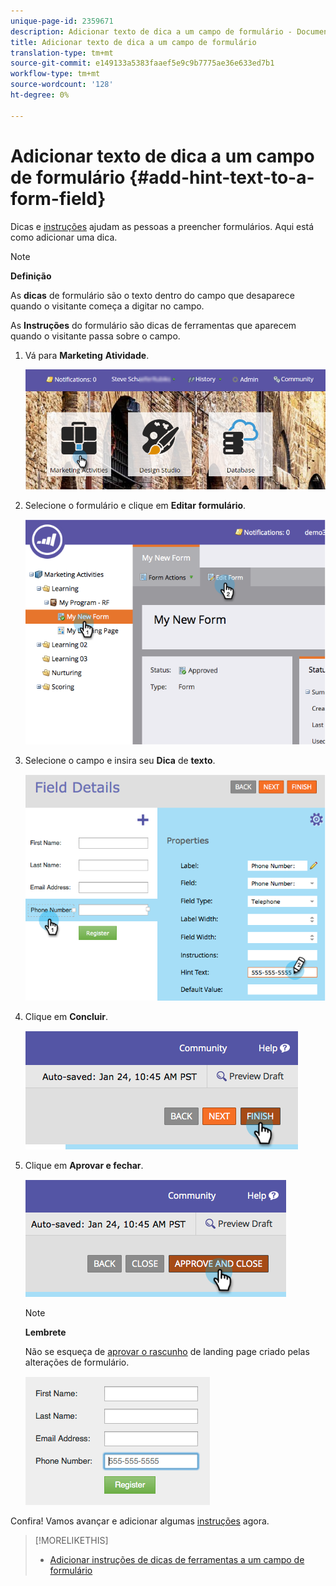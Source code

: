 ```yaml
---
unique-page-id: 2359671
description: Adicionar texto de dica a um campo de formulário - Documentos de marketing - Documentação do produto
title: Adicionar texto de dica a um campo de formulário
translation-type: tm+mt
source-git-commit: e149133a5383faaef5e9c9b7775ae36e633ed7b1
workflow-type: tm+mt
source-wordcount: '128'
ht-degree: 0%

---
```



# Adicionar texto de dica a um campo de formulário {#add-hint-text-to-a-form-field}

Dicas e [instruções](add-tooltip-instructions-to-a-form-field.md) ajudam as pessoas a preencher formulários. Aqui está como adicionar uma dica.

>[!NOTE]
>
>**Definição**
>
>As **dicas** de formulário são o texto dentro do campo que desaparece quando o visitante começa a digitar no campo.
>
>As **Instruções** do formulário são dicas de ferramentas que aparecem quando o visitante passa sobre o campo.

1. Vá para **Marketing** **Atividade**.

   ![](assets/login-marketing-activities-5.png)

1. Selecione o formulário e clique em **Editar** **formulário**.

   ![](assets/image2014-9-15-13-3a54-3a6.png)

1. Selecione o campo e insira seu **Dica** de **texto**.

   ![](assets/image2014-9-15-13-3a53-3a58.png)

1. Clique em **Concluir**.

   ![](assets/image2014-9-15-13-3a53-3a36.png)

1. Clique em **Aprovar e fechar**.

   ![](assets/image2014-9-15-13-3a53-3a29.png)

   >[!NOTE]
   >
   >**Lembrete**
   >
   >
   >Não se esqueça de [aprovar o rascunho](../../../../product-docs/demand-generation/landing-pages/understanding-landing-pages/approve-unapprove-or-delete-a-landing-page.md) de landing page criado pelas alterações de formulário.

   ![](assets/image2014-9-15-13-3a53-3a23.png)

Confira! Vamos avançar e adicionar algumas [instruções](add-tooltip-instructions-to-a-form-field.md) agora.

>[!MORELIKETHIS]
>
>* [Adicionar instruções de dicas de ferramentas a um campo de formulário](add-tooltip-instructions-to-a-form-field.md)

>



